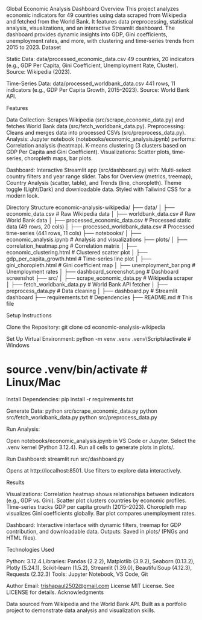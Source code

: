 Global Economic Analysis Dashboard
Overview
This project analyzes economic indicators for 49 countries using data scraped from Wikipedia and fetched from the World Bank. It features data preprocessing, statistical analysis, visualizations, and an interactive Streamlit dashboard. The dashboard provides dynamic insights into GDP, Gini coefficients, unemployment rates, and more, with clustering and time-series trends from 2015 to 2023.
Dataset

Static Data: data/processed_economic_data.csv
49 countries, 20 indicators (e.g., GDP Per Capita, Gini Coefficient, Unemployment Rate, Cluster).
Source: Wikipedia (2023).


Time-Series Data: data/processed_worldbank_data.csv
441 rows, 11 indicators (e.g., GDP Per Capita Growth, 2015–2023).
Source: World Bank API.



Features

Data Collection: Scrapes Wikipedia (src/scrape_economic_data.py) and fetches World Bank data (src/fetch_worldbank_data.py).
Preprocessing: Cleans and merges data into processed CSVs (src/preprocess_data.py).
Analysis: Jupyter notebook (notebooks/economic_analysis.ipynb) performs:
Correlation analysis (heatmap).
K-means clustering (3 clusters based on GDP Per Capita and Gini Coefficient).
Visualizations: Scatter plots, time-series, choropleth maps, bar plots.


Dashboard: Interactive Streamlit app (src/dashboard.py) with:
Multi-select country filters and year range slider.
Tabs for Overview (metrics, treemap), Country Analysis (scatter, table), and Trends (line, choropleth).
Theme toggle (Light/Dark) and downloadable data.
Styled with Tailwind CSS for a modern look.




Directory Structure
economic-analysis-wikipedia/
├── data/
│   ├── economic_data.csv           # Raw Wikipedia data
│   ├── worldbank_data.csv          # Raw World Bank data
│   ├── processed_economic_data.csv # Processed static data (49 rows, 20 cols)
│   ├── processed_worldbank_data.csv # Processed time-series (441 rows, 11 cols)
├── notebooks/
│   ├── economic_analysis.ipynb     # Analysis and visualizations
├── plots/
│   ├── correlation_heatmap.png     # Correlation matrix
│   ├── economic_clustering.html    # Clustered scatter plot
│   ├── gdp_per_capita_growth.html  # Time-series line plot
│   ├── gini_choropleth.html        # Gini coefficient map
│   ├── unemployment_bar.png        # Unemployment rates
│   ├── dashboard_screenshot.png    # Dashboard screenshot
├── src/
│   ├── scrape_economic_data.py     # Wikipedia scraper
│   ├── fetch_worldbank_data.py     # World Bank API fetcher
│   ├── preprocess_data.py          # Data cleaning
│   ├── dashboard.py                # Streamlit dashboard
├── requirements.txt                # Dependencies
├── README.md                       # This file

Setup Instructions

Clone the Repository:
git clone <your-repo-url>
cd economic-analysis-wikipedia


Set Up Virtual Environment:
python -m venv .venv
.venv\Scripts\activate  # Windows
# source .venv/bin/activate  # Linux/Mac


Install Dependencies:
pip install -r requirements.txt


Generate Data:
python src/scrape_economic_data.py
python src/fetch_worldbank_data.py
python src/preprocess_data.py


Run Analysis:

Open notebooks/economic_analysis.ipynb in VS Code or Jupyter.
Select the .venv kernel (Python 3.12.4).
Run all cells to generate plots in plots/.


Run Dashboard:
streamlit run src/dashboard.py


Opens at http://localhost:8501.
Use filters to explore data interactively.



Results

Visualizations:
Correlation heatmap shows relationships between indicators (e.g., GDP vs. Gini).
Scatter plot clusters countries by economic profiles.
Time-series tracks GDP per capita growth (2015–2023).
Choropleth map visualizes Gini coefficients globally.
Bar plot compares unemployment rates.


Dashboard: Interactive interface with dynamic filters, treemap for GDP contribution, and downloadable data.
Outputs: Saved in plots/ (PNGs and HTML files).

Technologies Used

Python: 3.12.4
Libraries: Pandas (2.2.2), Matplotlib (3.9.2), Seaborn (0.13.2), Plotly (5.24.1), Scikit-learn (1.5.2), Streamlit (1.39.0), BeautifulSoup (4.12.3), Requests (2.32.3)
Tools: Jupyter Notebook, VS Code, Git

Author
Email: trishapaul2502@gmail.com
License
MIT License. See LICENSE for details.
Acknowledgments

Data sourced from Wikipedia and the World Bank API.
Built as a portfolio project to demonstrate data analysis and visualization skills.


